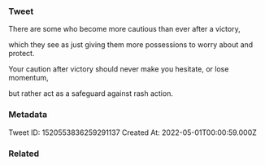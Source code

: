 ### Tweet
There are some who become more cautious than ever after a victory,

which they see as just giving them more possessions to worry about and protect.

Your caution after victory should never make you hesitate, or lose momentum,

but rather act as a safeguard against rash action.

### Metadata
Tweet ID: 1520553836259291137
Created At: 2022-05-01T00:00:59.000Z

### Related

